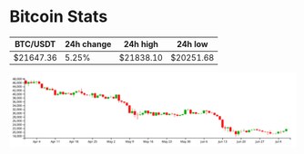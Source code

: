 # Bitcoin Stats

BTC/USDT|24h change|24h high|24h low|
|---|---|---|---|
|$21647.36|5.25%|$21838.10|$20251.68|

<img src="./chart.svg">

